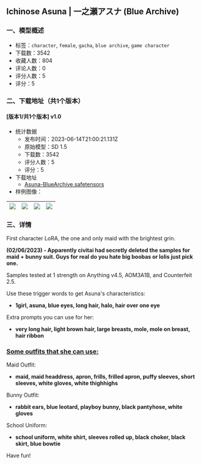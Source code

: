 ## Ichinose Asuna | 一之瀬アスナ (Blue Archive)
### 一、模型概述

- 标签：`character`, `female`, `gacha`, `blue archive`, `game character`
- 下载数：3542
- 收藏人数：804
- 评论人数：0
- 评分人数：5
- 评分：5

### 二、下载地址（共1个版本）

#### [版本1/共1个版本] v1.0

- 统计数据
  - 发布时间：2023-06-14T21:00:21.131Z
  - 原始模型：SD 1.5
  - 下载数：3542
  - 评分人数：5
  - 评分：5
- 下载地址
  - [Asuna-BlueArchive.safetensors](https://civitai.com/api/download/models/39388)
- 样例图像：

| <img src="https://image.civitai.com/xG1nkqKTMzGDvpLrqFT7WA/b435fbb4-1036-4841-ac29-222de26dfc29/width=450/995767.jpeg" /> | <img src="https://image.civitai.com/xG1nkqKTMzGDvpLrqFT7WA/5cb2ac19-5bfa-47bc-b2d7-5714fd3c54b5/width=450/995865.jpeg" /> | <img src="https://image.civitai.com/xG1nkqKTMzGDvpLrqFT7WA/1d9d6f24-db44-43ca-b4ad-ae3b604304f2/width=450/995803.jpeg" /> | <img src="https://image.civitai.com/xG1nkqKTMzGDvpLrqFT7WA/e0d6257f-1653-459e-a714-a9308d04e562/width=450/995855.jpeg" /> |
| ---- | ---- | ---- | ---- |


### 三、详情
<p>First character LoRA, the one and only maid with the brightest grin.</p><p><strong>(02/06/2023) - Apparently civitai had secretly deleted the samples for maid + bunny suit. Guys for real do you hate big boobas or lolis just pick one.</strong></p><p>Samples tested at 1 strength on Anything v4.5, AOM3A1B, and Counterfeit 2.5.</p><p>Use these trigger words to get Asuna's characteristics:</p><ul><li><p><strong>1girl, asuna, blue eyes, long hair, halo, hair over one eye</strong></p></li></ul><p></p><p>Extra prompts you can use for her:</p><ul><li><p><strong>very long hair, light brown hair, large breasts, mole, mole on breast, hair ribbon</strong></p></li></ul><p></p><h3 id="heading-277"><u>Some outfits that she can use:</u></h3><p>Maid Outfit:</p><ul><li><p><strong>maid, maid headdress, apron, frills, frilled apron, puffy sleeves, short sleeves, white gloves, white thighhighs</strong></p></li></ul><p></p><p>Bunny Outfit:</p><ul><li><p><strong>rabbit ears, blue leotard, playboy bunny, black pantyhose, white gloves</strong></p></li></ul><p></p><p>School Uniform:</p><ul><li><p><strong>school uniform, white shirt, sleeves rolled up, black choker, black skirt, blue bowtie</strong></p></li></ul><p></p><p>Have fun!</p>